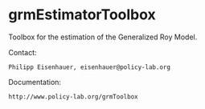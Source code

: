grmEstimatorToolbox
===================

Toolbox for the estimation of the Generalized Roy Model.

Contact:

	Philipp Eisenhauer, eisenhauer@policy-lab.org

Documentation:

	http://www.policy-lab.org/grmToolbox